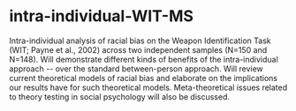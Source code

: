 intra-individual-WIT-MS
=======================

Intra-individual analysis of racial bias on the Weapon Identification Task (WIT; Payne et al., 2002) across two independent samples (N=150 and N=148). Will demonstrate different kinds of benefits of the intra-individual approach -- over the standard between-person approach. Will review current theoretical models of racial bias and elaborate on the implications our results have for such theoretical models. Meta-theoretical issues related to theory testing in social psychology will also be discussed. 
